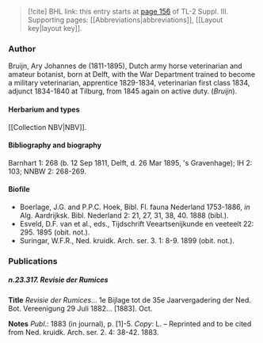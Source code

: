 > [!cite] BHL link: this entry starts at [page 156](https://www.biodiversitylibrary.org/item/103861#page/166/mode/1up) of TL-2 Suppl. III.
> Supporting pages: [[Abbreviations|abbreviations]], [[Layout key|layout key]].

### Author

Bruijn, Ary Johannes de (1811-1895), Dutch army horse veterinarian and amateur botanist, born at Delft, with the War Department trained to become a military veterinarian, apprentice 1829-1834, veterinarian first class 1834, adjunct 1834-1840 at Tilburg, from 1845 again on active duty. (*Bruijn*).

#### Herbarium and types

[[Collection NBV|NBV]].

#### Bibliography and biography

Barnhart 1: 268 (b. 12 Sep 1811, Delft, d. 26 Mar 1895, 's Gravenhage); IH 2: 103; NNBW 2: 268-269.

#### Biofile

- Boerlage, J.G. and P.P.C. Hoek, Bibl. Fl. fauna Nederland 1753-1886, *in* Alg. Aardrijksk. Bibl. Nederland 2: 21, 27, 31, 38, 40. 1888 (bibl.).
- Esveld, D.F. van et al., eds., Tijdschrift Veeartsenijkunde en veeteelt 22: 295. 1895 (obit. not.).
- Suringar, W.F.R., Ned. kruidk. Arch. ser. 3. 1: 8-9. 1899 (obit. not.).

### Publications

##### n.23.317. Revisie der Rumices

**Title**
*Revisie der Rumices*... 1e Bijlage tot de 35e Jaarvergadering der Ned. Bot. Vereenigung 29 Juli 1882... \[1883\]. Oct.

**Notes**
*Publ*.: 1883 (in journal), p. \[1\]-5. *Copy*: L. – Reprinted and to be cited from Ned. kruidk. Arch. ser. 2. 4: 38-42. 1883.

